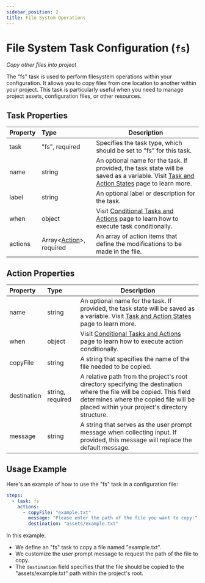 ```yaml
---
sidebar_position: 2
title: File System Operations
---
```


# File System Task Configuration (`fs`)

_Copy other files into project_

The "fs" task is used to perform filesystem operations within your configuration. It allows you to copy files from one location to another within your
project. This task is particularly useful when you need to manage project assets, configuration files, or other resources.

## Task Properties

| Property | Type                                            | Description                                                                                                                                              |
|:---------|:------------------------------------------------|----------------------------------------------------------------------------------------------------------------------------------------------------------|
| task     | "fs", required                                  | Specifies the task type, which should be set to "fs" for this task.                                                                                      |
| name     | string                                          | An optional name for the task. If provided, the task state will be saved as a variable. Visit [Task and Action States](../../states) page to learn more. |
| label    | string                                          | An optional label or description for the task.                                                                                                           |
| when     | object                                          | Visit [Conditional Tasks and Actions](../../when) page to learn how to execute task conditionally.                                                       |
| actions  | Array\<[Action](#action-properties)\>, required | An array of action items that define the modifications to be made in the file.                                                                           |

## Action Properties

| Property    | Type             | Description                                                                                                                                                                                                       |
|:------------|:-----------------|-------------------------------------------------------------------------------------------------------------------------------------------------------------------------------------------------------------------|
| name        | string           | An optional name for the task. If provided, the task state will be saved as a variable. Visit [Task and Action States](../../states) page to learn more.                                                          |
| when        | object           | Visit [Conditional Tasks and Actions](../../when)  page to learn how to execute action conditionally.                                                                                                             |
| copyFile    | string           | A string that specifies the name of the file needed to be copied.                                                                                                                                                 |
| destination | string, required | A relative path from the project's root directory specifying the destination where the file will be copied. This field determines where the copied file will be placed within your project's directory structure. |
| message     | string           | A string that serves as the user prompt message when collecting input. If provided, this message will replace the default message.                                                                                |

Usage Example
-------------

Here's an example of how to use the "fs" task in a configuration file:

```yaml
steps:
  - task: fs
    actions:
      - copyFile: "example.txt"
        message: "Please enter the path of the file you want to copy:"
        destination: "assets/example.txt"
```

In this example:

- We define an "fs" task to copy a file named "example.txt".
- We customize the user prompt message to request the path of the file to copy.
- The `destination` field specifies that the file should be copied to the "assets/example.txt" path within the project's root.
